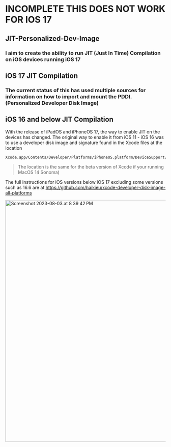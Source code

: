 # INCOMPLETE THIS DOES NOT WORK FOR IOS 17
## JIT-Personalized-Dev-Image

### I aim to create the ability to run JIT (Just In Time) Compilation on iOS devices running iOS 17

## iOS 17 JIT Compilation

### The current status of this has used multiple sources for information on how to import and mount the PDDI. (Personalized Developer Disk Image)


## iOS 16 and below JIT Compilation
With the release of iPadOS and iPhoneOS 17, the way to enable JIT on the devices has changed. The original way to enable it from iOS 11 - iOS 16 was to use a developer disk image and signature found in the Xcode files at the location 
```
Xcode.app/Contents/Developer/Platforms/iPhoneOS.platform/DeviceSupport/
```
 >The location is the same for the beta version of Xcode if your running MacOS 14 Sonoma)

The full instructions for iOS versions below iOS 17 excluding some versions such as 16.6 are at https://github.com/haikieu/xcode-developer-disk-image-all-platforms

<img width="760" alt="Screenshot 2023-08-03 at 8 39 42 PM" src="https://github.com/loyahdev/jit-personalized-dev-image/assets/68242406/4caf26aa-6bcc-4708-87be-47c155427f8c">
